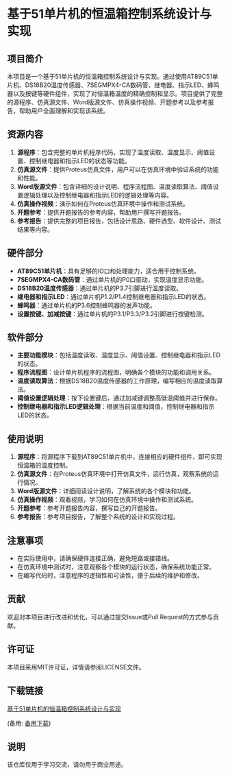 # 基于51单片机的恒温箱控制系统设计与实现

## 项目简介

本项目是一个基于51单片机的恒温箱控制系统设计与实现。通过使用AT89C51单片机、DS18B20温度传感器、7SEGMPX4-CA数码管、继电器、指示LED、蜂鸣器以及按键等硬件组件，实现了对恒温箱温度的精确控制和显示。项目提供了完整的源程序、仿真源文件、Word版源文件、仿真操作视频、开题参考以及参考报告，帮助用户全面理解和实现该系统。

## 资源内容

1. **源程序**：包含完整的单片机程序代码，实现了温度读取、温度显示、阈值设置、控制继电器和指示LED的状态等功能。
2. **仿真源文件**：提供Proteus仿真文件，用户可以在仿真环境中验证系统的功能和性能。
3. **Word版源文件**：包含详细的设计说明、程序流程图、温度读取算法、阈值设置逻辑处理以及控制继电器和指示LED的逻辑处理等内容。
4. **仿真操作视频**：演示如何在Proteus仿真环境中操作和测试系统。
5. **开题参考**：提供开题报告的参考内容，帮助用户撰写开题报告。
6. **参考报告**：提供完整的项目报告，包括设计思路、硬件选型、软件设计、测试结果等内容。

## 硬件部分

- **AT89C51单片机**：具有足够的IO口和处理能力，适合用于控制系统。
- **7SEGMPX4-CA数码管**：通过单片机的P0口驱动，实现温度显示功能。
- **DS18B20温度传感器**：通过单片机的P3.7引脚进行温度读取。
- **继电器和指示LED**：通过单片机P1.2/P1.4控制继电器和指示LED的状态。
- **蜂鸣器**：通过单片机的P3.6控制蜂鸣器的发声功能。
- **设置按键、加减按键**：通过单片机的P3.1/P3.3/P3.2引脚进行按键检测。

## 软件部分

- **主要功能模块**：包括温度读取、温度显示、阈值设置、控制继电器和指示LED的状态。
- **程序流程图**：设计单片机程序的流程图，明确各个模块的功能和调用关系。
- **温度读取算法**：根据DS18B20温度传感器的工作原理，编写相应的温度读取算法。
- **阈值设置逻辑处理**：按下设置键后，通过加减键调整高低温阈值并进行保存。
- **控制继电器和指示LED逻辑处理**：根据当前温度和阈值，控制继电器和指示LED的状态。

## 使用说明

1. **源程序**：将源程序下载到AT89C51单片机中，连接相应的硬件组件，即可实现恒温箱的温度控制。
2. **仿真源文件**：在Proteus仿真环境中打开仿真文件，运行仿真，观察系统的运行情况。
3. **Word版源文件**：详细阅读设计说明，了解系统的各个模块和功能。
4. **仿真操作视频**：观看视频，学习如何在仿真环境中操作和测试系统。
5. **开题参考**：参考开题报告内容，撰写自己的开题报告。
6. **参考报告**：参考项目报告，了解整个系统的设计和实现过程。

## 注意事项

- 在实际使用中，请确保硬件连接正确，避免短路或接错线。
- 在仿真环境中测试时，注意观察各个模块的运行状态，确保系统功能正常。
- 在编写代码时，注意程序的逻辑性和可读性，便于后续的维护和修改。

## 贡献

欢迎对本项目进行改进和优化，可以通过提交Issue或Pull Request的方式参与贡献。

## 许可证

本项目采用MIT许可证，详情请参阅LICENSE文件。

## 下载链接
[基于51单片机的恒温箱控制系统设计与实现](https://pan.quark.cn/s/63eb35f778b4) 

(备用: [备用下载](https://pan.baidu.com/s/1iIoDa4lpO78ToHVVEnmOLg?pwd=1234))

## 说明

该仓库仅用于学习交流，请勿用于商业用途。
